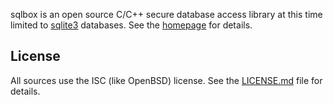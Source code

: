 sqlbox is an open source C/C++ secure database access library at this time
limited to [sqlite3](https://sqlite.org) databases.  See the
[homepage](https://kristaps.bsd.lv/sqlbox) for details.

## License

All sources use the ISC (like OpenBSD) license.
See the [LICENSE.md](LICENSE.md) file for details.
